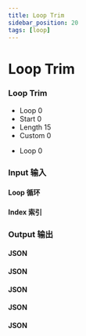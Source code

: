 ```yaml
---
title: Loop Trim
sidebar_position: 20
tags: [loop]
---
```


# Loop Trim

<div className="patch-container">
    <div className="patch processor">
        <h3>Loop Trim</h3>
        <ul className="inputs">
            <li>Loop <span>0</span></li>
            <li>Start <span>0</span></li>
            <li>Length <span>15</span></li>
            <li>Custom <span>0</span></li>
        </ul>
        <ul className="outputs">
            <li>Loop <span>0</span></li>
        </ul>
    </div>
</div>

<div className="port-descriptions">
<div className="inputs">

### Input 输入

#### Loop 循环

#### Index 索引

</div>
<div className="outputs">

### Output 输出

#### JSON

#### JSON

#### JSON

#### JSON

#### JSON

</div>
</div>